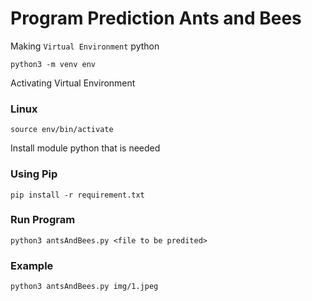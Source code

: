 # Program Prediction Ants and Bees

Making `Virtual Environment` python
```
python3 -m venv env
```

Activating Virtual Environment
### Linux
```
source env/bin/activate
```

Install module python that is needed
### Using Pip
```
pip install -r requirement.txt
```

### Run Program
```
python3 antsAndBees.py <file to be predited> 
```

### Example
```
python3 antsAndBees.py img/1.jpeg
```
